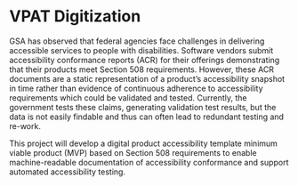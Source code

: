 # VPAT Digitization

GSA has observed that federal agencies face challenges in delivering accessible services to people with disabilities. Software vendors submit accessibility conformance reports (ACR) for their offerings demonstrating that their products meet Section 508 requirements. However, these ACR documents are a static representation of a product’s accessibility snapshot in time rather than evidence of continuous adherence to accessibility requirements which could be validated and tested.  Currently, the government tests these claims, generating validation test results, but the data is not easily findable and thus can often lead to redundant testing and re-work.

This project will develop a digital product accessibility template minimum viable product (MVP) based on Section 508 requirements to enable machine-readable documentation of accessibility conformance and support automated accessibility testing.
